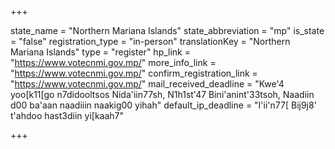 +++

state_name = "Northern Mariana Islands"
state_abbreviation = "mp"
is_state = "false"
registration_type = "in-person"
translationKey = "Northern Mariana Islands"
type = "register"
hp_link = "https://www.votecnmi.gov.mp/"
more_info_link = "https://www.votecnmi.gov.mp/"
confirm_registration_link = "https://www.votecnmi.gov.mp/"
mail_received_deadline = "Kwe'4 yoo[k11[go n7didooltsos Nida'iin77sh, N1h1st'47 Bini'anint'33tsoh, Naadiin d00 ba'aan naadiiin naakig00 yihah"
default_ip_deadline = "I'ii'n77[ Bij9j8' t'ahdoo hast3diin yi[kaah7"

+++